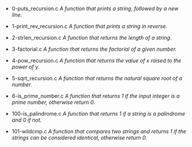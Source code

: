 - 0-puts_recursion.c *A function that prints a string, followed by a new line.*

- 1-print_rev_recursion.c *A function that prints a string in reverse.*

- 2-strlen_recursion.c *A function that returns the length of a string.*

- 3-factorial.c *A function that returns the factorial of a given number.*

- 4-pow_recursion.c *A function that returns the value of x raised to the power of y.*

- 5-sqrt_recursion.c *A function that returns the natural square root of a number.*

- 6-is_prime_number.c *A function that returns 1 if the input integer is a prime number, otherwise return 0.*

- 100-is_palindrome.c *A function that returns 1 if a string is a palindrome and 0 if not.*

- 101-wildcmp.c *A function that compares two strings and returns 1 if the strings can be considered identical, otherwise return 0.*
